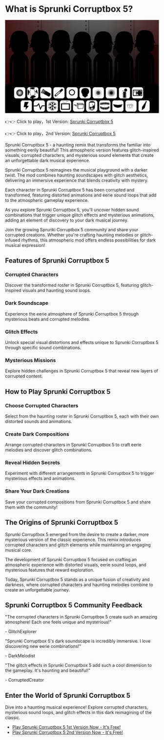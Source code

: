 # What is Sprunki Corruptbox 5?

![Sprunki Corruptbox 5](https://raw.githubusercontent.com/sprunkiscrunkly/sprunki-corruptbox-5/refs/heads/main/sprunki-corruptbox-5.png "Sprunki Corruptbox 5")

👉👉 Click to play，1st Version: [Sprunki Corruptbox 5](https://sprunksters.com/sprunki-corruptbox-5/ "Sprunki Corruptbox 5")

👉👉 Click to play，2nd Version: [Sprunki Corruptbox 5](https://sprunkiscrunkly.com/sprunki-corruptbox-5/ "Sprunki Corruptbox 5")

Sprunki Corruptbox 5 - a haunting remix that transforms the familiar into something eerily beautiful! This atmospheric version features glitch-inspired visuals, corrupted characters, and mysterious sound elements that create an unforgettable dark musical experience.

Sprunki Corruptbox 5 reimagines the musical playground with a darker twist. The mod combines haunting soundscapes with glitch aesthetics, delivering an immersive experience that blends creativity with mystery.

Each character in Sprunki Corruptbox 5 has been corrupted and transformed, featuring distorted animations and eerie sound loops that add to the atmospheric gameplay experience.

As you explore Sprunki Corruptbox 5, you'll uncover hidden sound combinations that trigger unique glitch effects and mysterious animations, adding an element of discovery to your dark musical journey.

Join the growing Sprunki Corruptbox 5 community and share your corrupted creations. Whether you're crafting haunting melodies or glitch-infused rhythms, this atmospheric mod offers endless possibilities for dark musical expression!

## Features of Sprunki Corruptbox 5

### Corrupted Characters

Discover the transformed roster in Sprunki Corruptbox 5, featuring glitch-inspired visuals and haunting sound loops.

### Dark Soundscape

Experience the eerie atmosphere of Sprunki Corruptbox 5 through mysterious beats and corrupted melodies.

### Glitch Effects

Unlock special visual distortions and effects unique to Sprunki Corruptbox 5 through specific sound combinations.

### Mysterious Missions

Explore hidden challenges in Sprunki Corruptbox 5 that reveal new layers of corrupted content.

## How to Play Sprunki Corruptbox 5

### Choose Corrupted Characters

Select from the haunting roster in Sprunki Corruptbox 5, each with their own distorted sounds and animations.

### Create Dark Compositions

Arrange corrupted characters in Sprunki Corruptbox 5 to craft eerie melodies and discover glitch combinations.

### Reveal Hidden Secrets

Experiment with different arrangements in Sprunki Corruptbox 5 to trigger mysterious effects and animations.

### Share Your Dark Creations

Save your corrupted compositions from Sprunki Corruptbox 5 and share them with the community!

## The Origins of Sprunki Corruptbox 5

Sprunki Corruptbox 5 emerged from the desire to create a darker, more mysterious version of the classic experience. This remix introduces corrupted characters and glitch elements while maintaining an engaging musical core.

The development of Sprunki Corruptbox 5 focused on crafting an atmospheric experience with distorted visuals, eerie sound loops, and mysterious features that reward exploration.

Today, Sprunki Corruptbox 5 stands as a unique fusion of creativity and darkness, where corrupted characters and haunting melodies combine to create an unforgettable journey.

## Sprunki Corruptbox 5 Community Feedback

"The corrupted characters in Sprunki Corruptbox 5 create such an amazing atmosphere! Each one feels unique and mysterious!"

\- GlitchExplorer

"Sprunki Corruptbox 5's dark soundscape is incredibly immersive. I love discovering new eerie combinations!"

\- DarkMelodist

"The glitch effects in Sprunki Corruptbox 5 add such a cool dimension to the gameplay. It's haunting and beautiful!"

\- CorruptedCreator

## Enter the World of Sprunki Corruptbox 5

Dive into a haunting musical experience! Explore corrupted characters, mysterious sound loops, and glitch effects in this dark reimagining of the classic.

- [Play Sprunki Corruptbox 5 1st Version Now - It's Free!](https://sprunksters.com/sprunki-corruptbox-5/#play-now)
- [Play Sprunki Corruptbox 5 2nd Version Now - It's Free!](https://sprunkiscrunkly.com/sprunki-corruptbox-5/#play-now)

